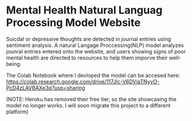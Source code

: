 # Mental Health Natural Languag Processing Model Website
Suicdal or depressive thoughts are detected in journal entries using sentiment analysis. A natural Langage Proccessing(NLP) model analyzes jounral entries entered onto the website, and users showing signs of poor mental health are directed to resources to help them imporve their well-being. 

The Colab Notebook where I devloped the model can be accesed here: https://colab.research.google.com/drive/117JIc-V6DViaTNyyO-PcD4zLAVBAXe3q?usp=sharing

(NOTE: Heroku has removed their free tier, so the site showcasing the model no longer works. I will soon migrate this project to a different platform)
